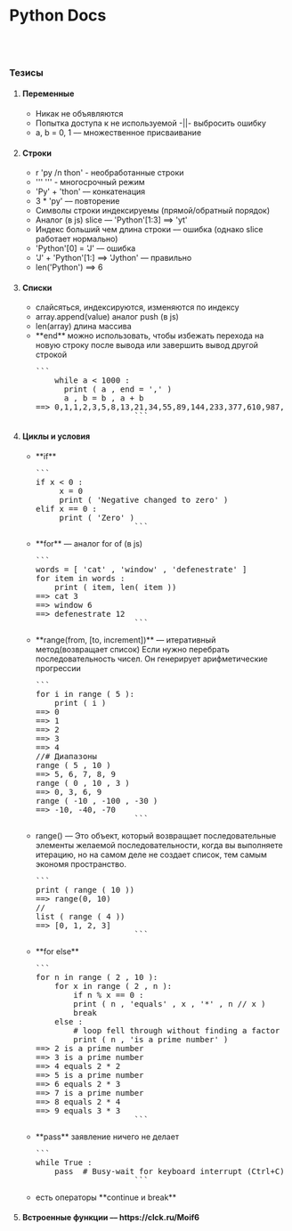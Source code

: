 
<h1>Python Docs</h1>
<br>
<br>

<h3>Тезисы</h2>
    <ol>
        <li>
            <h4>Переменные </h4>
                 <ul>
                    <li>Никак не объявляются</li>
                    <li>Попытка доступа к не используемой -||- выбросить ошибку</li>
                    <li>a, b = 0, 1 –– множественное присваивание</li>
                 </ul>
        </li>
        <li>
            <h4>Строки </h4>
                 <ul>
                    <li>r 'py /n thon' - необработанные строки</li>
                    <li>''' ''' - многосрочный режим</li>
                    <li>'Py' + 'thon' –– конкатенация</li>
                    <li>3 * 'py' –– повторение</li>
                    <li>Символы строки индексируемы (прямой/обратный порядок)</li>
                    <li>Аналог (в js) slice –– 'Python'[1:3] ==> 'yt'</li>
                    <li>Индекс больший чем длина строки –– ошибка (однако slice работает нормально)</li>
                    <li>'Python'[0] = 'J' –– ошибка</li>
                    <li>'J' + 'Python'[1:] ==> 'Jython' –– правильно</li>
                    <li>len('Python') ==> 6</li>
                 </ul>
        </li>
        <li>
            <h4>Списки </h4>
                 <ul>
                    <li>слайсяться, индексируются, изменяются по индексу</li>
                    <li>array.append(value) аналог push (в js)</li>
                    <li>len(array) длина массива</li>
                    <li>**end** можно использовать, чтобы избежать перехода на новую строку после вывода или завершить вывод другой строкой<pre>```
    while a < 1000 :
      print ( a , end = ',' )
      a , b = b , a + b
==> 0,1,1,2,3,5,8,13,21,34,55,89,144,233,377,610,987,
                     ```</pre></li>
                 </ul>
        </li>
        <li>
            <h4>Циклы и условия </h4>
                 <ul>
                    <li>**if** <pre>```
if x < 0 :
     x = 0
     print ( 'Negative changed to zero' )
elif x == 0 :
     print ( 'Zero' )
                     ```</pre></li>
                     <li>**for** –– аналог for of (в js)<pre>```
words = [ 'cat' , 'window' , 'defenestrate' ]
for item in words :
    print ( item, len( item ))
==> cat 3
==> window 6
==> defenestrate 12
                     ```</pre></li>
                     <li>**range(from, [to, increment])** –– итеративный метод(возвращает список) Если нужно перебрать последовательность чисел. Он генерирует арифметические прогрессии<pre>```
for i in range ( 5 ):
    print ( i )
==> 0
==> 1
==> 2
==> 3
==> 4
//# Диапазоны
range ( 5 , 10 )
==> 5, 6, 7, 8, 9
range ( 0 , 10 , 3 )
==> 0, 3, 6, 9
range ( -10 , -100 , -30 )
==> -10, -40, -70
                     ```</pre></li>
                     <li>range() –– Это объект, который возвращает последовательные элементы желаемой последовательности, когда вы выполняете итерацию, но на самом деле не создает список, тем самым экономя пространство.<pre>```
print ( range ( 10 ))
==> range(0, 10)
//
list ( range ( 4 ))
==> [0, 1, 2, 3]
                     ```</pre></li>
                     <li>**for else**<pre>```
for n in range ( 2 , 10 ):
    for x in range ( 2 , n ):
        if n % x == 0 :
        print ( n , 'equals' , x , '*' , n // x )
        break
    else :
        # loop fell through without finding a factor
        print ( n , 'is a prime number' )
==> 2 is a prime number
==> 3 is a prime number
==> 4 equals 2 * 2
==> 5 is a prime number
==> 6 equals 2 * 3
==> 7 is a prime number
==> 8 equals 2 * 4
==> 9 equals 3 * 3
                     ```</pre></li>
                     <li>**pass** заявление ничего не делает<pre>```
while True :
    pass  # Busy-wait for keyboard interrupt (Ctrl+C)
                     ```</pre></li>
                     <li>есть операторы **continue и break**</li>
                 </ul>
        </li>
        <li>
            <h4>Встроенные функции –– <a>https://clck.ru/Moif6</a></h4>
        </li>
    </ol>